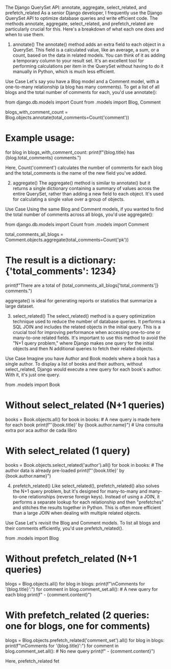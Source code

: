 The Django QuerySet API: annotate, aggregate, select_related, and prefetch_related
As a senior Django developer, I frequently use the Django QuerySet API to optimize database queries and write efficient code. The methods annotate, aggregate, select_related, and prefetch_related are particularly crucial for this. Here's a breakdown of what each one does and when to use them.

1. annotate()
The annotate() method adds an extra field to each object in a QuerySet. This field is a calculated value, like an average, a sum, or a count, based on the data in related models. You can think of it as adding a temporary column to your result set. It's an excellent tool for performing calculations per item in the QuerySet without having to do it manually in Python, which is much less efficient.

Use Case
Let's say you have a Blog model and a Comment model, with a one-to-many relationship (a blog has many comments). To get a list of all blogs and the total number of comments for each, you'd use annotate():

from django.db.models import Count
from .models import Blog, Comment

blogs_with_comment_count = Blog.objects.annotate(total_comments=Count('comment'))

# Example usage:
for blog in blogs_with_comment_count:
    print(f"{blog.title} has {blog.total_comments} comments.")

Here, Count('comment') calculates the number of comments for each blog and the total_comments is the name of the new field you've added.

2. aggregate()
The aggregate() method is similar to annotate() but it returns a single dictionary containing a summary of values across the entire QuerySet, rather than adding a new field to each object. It's used for calculating a single value over a group of objects.

Use Case
Using the same Blog and Comment models, if you wanted to find the total number of comments across all blogs, you'd use aggregate():

from django.db.models import Count
from .models import Comment

total_comments_all_blogs = Comment.objects.aggregate(total_comments=Count('pk'))

# The result is a dictionary: {'total_comments': 1234}
print(f"There are a total of {total_comments_all_blogs['total_comments']} comments.")

aggregate() is ideal for generating reports or statistics that summarize a large dataset.

3. select_related()
The select_related() method is a query optimization technique used to reduce the number of database queries. It performs a SQL JOIN and includes the related objects in the initial query. This is a crucial tool for improving performance when accessing one-to-one or many-to-one related fields. It's important to use this method to avoid the "N+1 query problem," where Django makes one query for the initial objects and then N additional queries to fetch their related objects.

Use Case
Imagine you have Author and Book models where a book has a single author. To display a list of books and their authors, without select_related, Django would execute a new query for each book's author. With it, it's just one query.

from .models import Book

# Without select_related (N+1 queries)
books = Book.objects.all()
for book in books:
    # A new query is made here for each book
    print(f"'{book.title}' by {book.author.name}") # Una consulta extra por aca author de cada libro

# With select_related (1 query)
books = Book.objects.select_related('author').all()
for book in books:
    # The author data is already pre-loaded
    print(f"'{book.title}' by {book.author.name}")

4. prefetch_related()
Like select_related(), prefetch_related() also solves the N+1 query problem, but it's designed for many-to-many and many-to-one relationships (reverse foreign keys). Instead of using a JOIN, it performs a separate lookup for each relationship and then "prefetches" and stitches the results together in Python. This is often more efficient than a large JOIN when dealing with multiple related objects.

Use Case
Let's revisit the Blog and Comment models. To list all blogs and their comments efficiently, you'd use prefetch_related().

from .models import Blog

# Without prefetch_related (N+1 queries)
blogs = Blog.objects.all()
for blog in blogs:
    print(f"\nComments for '{blog.title}':")
    for comment in blog.comment_set.all(): # A new query for each blog
        print(f" - {comment.content}")

# With prefetch_related (2 queries: one for blogs, one for comments)
blogs = Blog.objects.prefetch_related('comment_set').all()
for blog in blogs:
    print(f"\nComments for '{blog.title}':")
    for comment in blog.comment_set.all(): # No new query
        print(f" - {comment.content}")

Here, prefetch_related fet